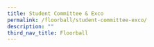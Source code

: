 ```yaml
---
title: Student Committee & Exco
permalink: /floorball/student-committee-exco/
description: ""
third_nav_title: Floorball
---
```

